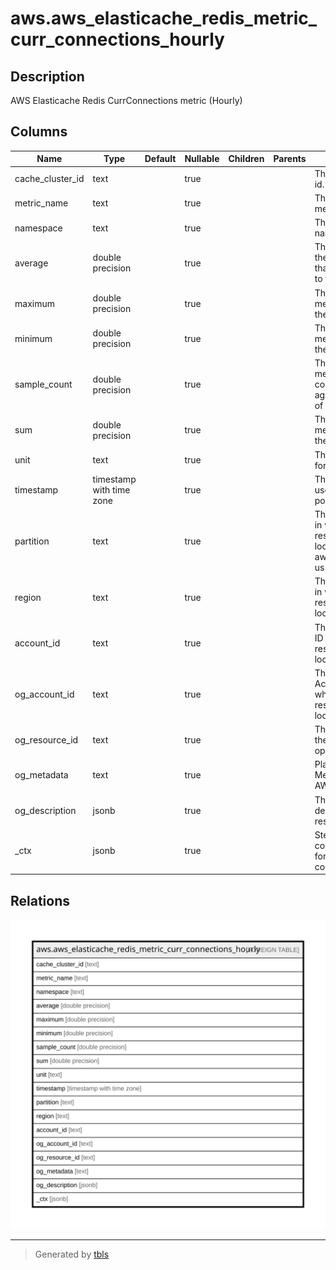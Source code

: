 # aws.aws_elasticache_redis_metric_curr_connections_hourly

## Description

AWS Elasticache Redis CurrConnections metric (Hourly)

## Columns

| Name | Type | Default | Nullable | Children | Parents | Comment |
| ---- | ---- | ------- | -------- | -------- | ------- | ------- |
| cache_cluster_id | text |  | true |  |  | The cache cluster id. |
| metric_name | text |  | true |  |  | The name of the metric. |
| namespace | text |  | true |  |  | The metric namespace. |
| average | double precision |  | true |  |  | The average of the metric values that correspond to the data point. |
| maximum | double precision |  | true |  |  | The maximum metric value for the data point. |
| minimum | double precision |  | true |  |  | The minimum metric value for the data point. |
| sample_count | double precision |  | true |  |  | The number of metric values that contributed to the aggregate value of this data point. |
| sum | double precision |  | true |  |  | The sum of the metric values for the data point. |
| unit | text |  | true |  |  | The standard unit for the data point. |
| timestamp | timestamp with time zone |  | true |  |  | The time stamp used for the data point. |
| partition | text |  | true |  |  | The AWS partition in which the resource is located (aws, aws-cn, or aws-us-gov). |
| region | text |  | true |  |  | The AWS Region in which the resource is located. |
| account_id | text |  | true |  |  | The AWS Account ID in which the resource is located. |
| og_account_id | text |  | true |  |  | The Platform Account ID in which the resource is located. |
| og_resource_id | text |  | true |  |  | The unique ID of the resource in opengovernance. |
| og_metadata | text |  | true |  |  | Platform Metadata of the AWS resource. |
| og_description | jsonb |  | true |  |  | The full model description of the resource |
| _ctx | jsonb |  | true |  |  | Steampipe context in JSON form, e.g. connection_name. |

## Relations

![er](aws.aws_elasticache_redis_metric_curr_connections_hourly.svg)

---

> Generated by [tbls](https://github.com/k1LoW/tbls)
